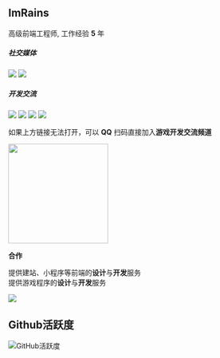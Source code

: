 ## ImRains

高级前端工程师, 工作经验 **5** 年

##### **社交媒体**

[![](https://cdn.jsdelivr.net/gh/ImRains/imrains-img-cloud/docs/202401111233088.svg)](https://space.bilibili.com/66079515)
[![](https://cdn.jsdelivr.net/gh/ImRains/imrains-img-cloud/docs/202401111233792.svg)](https://www.youtube.com/channel/UCAJ3MO6nyN6m0rcz4bY5Zmg)

##### **开发交流**

[![](https://cdn.jsdelivr.net/gh/ImRains/imrains-img-cloud/docs/202401111234379.svg)](https://github.com/ImRains)
[![](https://cdn.jsdelivr.net/gh/ImRains/imrains-img-cloud/docs/202401111235193.svg)](https://discord.gg/8M8PSegv)
[![](https://cdn.jsdelivr.net/gh/ImRains/imrains-img-cloud/docs/202401111235460.svg)](https://qm.qq.com/cgi-bin/qm/qr?k=a8CnhsEHJXTb60tV6DDLVciOaRrlO7AP&jump_from=webapi&authKey=7twNXNsdcjjI55eSjFF199tPeNfTq2DXoDEmYp7nElwhI8pIpI/ffJeVW+k3QI8b)
[![](https://cdn.jsdelivr.net/gh/ImRains/imrains-img-cloud/docs/202401111235570.svg)](https://qun.qq.com/qqweb/qunpro/share?_wv=3&_wwv=128&appChannel=share&biz=ka&businessType=5&from=181075&inviteCode=21ZFzxfJ84j&mainSourceId=qr_code&subSourceId=pic3&jumpsource=shorturl#/pc)

如果上方链接无法打开，可以  **QQ**  扫码直接加入**游戏开发交流频道**

<div><img src="https://cdn.jsdelivr.net/gh/ImRains/imrains-img-cloud/docs/202401102125613.png" style="width:200px;" /></div>

**合作**

提供建站、小程序等前端的**设计**与**开发**服务<br/>
提供游戏程序的**设计**与**开发**服务

[![](https://cdn.jsdelivr.net/gh/ImRains/imrains-img-cloud/docs/202401111237414.svg)](mailto:hello@imrains.com)

## Github活跃度

![GitHub活跃度](https://github-readme-stats.vercel.app/api?username=ImRains&show_icons=true)
